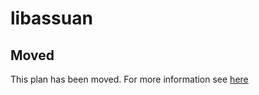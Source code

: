 # libassuan

## Moved

This plan has been moved. For more information see [here](https://github.com/habitat-sh/core-plans#additional-plans)
